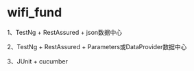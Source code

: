 # wifi_fund
1、TestNg + RestAssured + json数据中心

2、TestNg + RestAssured + Parameters或DataProvider数据中心

3、JUnit + cucumber
